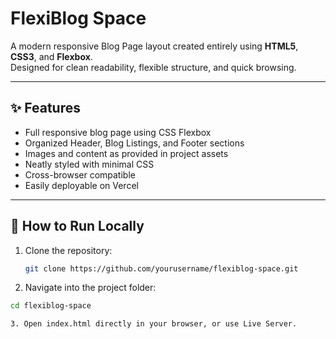 # FlexiBlog Space

A modern responsive Blog Page layout created entirely using **HTML5**, **CSS3**, and **Flexbox**.  
Designed for clean readability, flexible structure, and quick browsing.

---

## ✨ Features

- Full responsive blog page using CSS Flexbox
- Organized Header, Blog Listings, and Footer sections
- Images and content as provided in project assets
- Neatly styled with minimal CSS
- Cross-browser compatible
- Easily deployable on Vercel

---

## 🚀 How to Run Locally

1. Clone the repository:
   ```bash
   git clone https://github.com/yourusername/flexiblog-space.git

2. Navigate into the project folder:
  ```bash
  cd flexiblog-space

3. Open index.html directly in your browser, or use Live Server.



